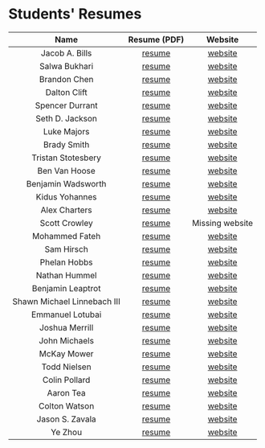 # Students' Resumes

| Name |  Resume (PDF) | Website |
| :-:  |  :-:          | :-:     |
| Jacob A. Bills | [resume](jacob_a_bills.pdf) | [website](http://jacob.bills.ink/) |
| Salwa Bukhari | [resume](jacob_a_bills.pdf) | [website](https://salwab.github.io/personal-website/) |
| Brandon Chen | [resume](brandon_chen.docx) | [website](https://u1165099.github.io/website/) |
| Dalton Clift | [resume](dalton_clift.pdf) | [website](https://daltonclift.com/) |
| Spencer Durrant | [resume](spencer_durrant.pdf) | [website](https://durrantula.github.io/SD_profile/) |
| Seth D. Jackson | [resume](senior_project.pdf) | [website](https://kieblade.github.io/MyWebsite/) |
| Luke Majors | [resume](luke_majors.pdf) | [website](https://lrm77.github.io/Personal-Website/) |
| Brady Smith | [resume](brady_smith.pdf) | [website](https://bradysmith1019.github.io/Resume/) |
| T​ristan​ Stotesbery | [resume](tristan_stotesbery.pdf) | [website](https://tristanstotesbery.github.io/) |
| Ben Van Hoose | [resume](ben_van_hoose.pdf) | [website](https://bvanhoose14.github.io/) |
| Benjamin Wadsworth | [resume](benjamin_wadsworth.pdf) | [website](https://bcwadsworth.me/) |
| Kidus Yohannes | [resume](kidus_yohannes.pdf) | [website](https://kiduss-portfolio.webflow.io/) |
| Alex Charters | [resume](alex_charters.docx) | [website](https://alexcharters.github.io/ECE_3992_website/) |
| Scott Crowley | [resume](scott_crowley.docx) | Missing website |
| Mohammed Fateh | [resume](mohammed_fateh.pdf) | [website](https://moefateh.com) |
| Sam Hirsch | [resume](sam_hirsch.pdf) | [website](www.samhirsch.me) |
| Phelan Hobbs | [resume](phelan_hobbs.pdf) | [website](https://phelanhobbs.github.io/PhelanResume.github.io/) |
| Nathan Hummel | [resume](nathan_hummel.pdf) | [website](https://jstanate.github.io/) |
| Benjamin Leaptrot | [resume](benjamin_leaptrot.pdf) | [website](https://bbleaptrot.github.io/) |
| Shawn Michael Linnebach III | [resume](shawn_michael_linnebach_iii.pdf) | [website](https://linnebach08.github.io/Resume/) |
| E​mmanuel​ L​otubai | [resume](shawn_michael_linnebach_iii.pdf) | [website](https://linnebach08.github.io/Resume/) |
| Joshua Merrill | [resume](joshua_merrill.pdf) | [website](https://josmer-code-myster.github.io/resume.github.io/) |
| John Michaels | [resume](john_michaels.pdf) | [website](https://subzeroe03.github.io/) |
| McKay Mower | [resume](mckay_mower.pdf) | [website](https://mckaymower.github.io/) |
| Todd Nielsen | [resume](todd_nielsen.pdf) | [website](https://tgnielse1145.github.io/website/) |
| Colin Pollard | [resume](colin_pollard.pdf) | [website](https://colinpollard.github.io/resume/) |
| Aaron Tea | [resume](aaron_tea.pdf) | [website](https://huchimama.github.io/) |
| Colton Watson | [resume](colton_watson.pdf) | [website](https://interestle.github.io/) |
| Jason S. Zavala | [resume](jason_s_zavala.pdf) | [website](https://jason-zavala.github.io/me/) |
| Ye Zhou | [resume](ye_zhou.pdf) | [website](https://yezhou0226.github.io/) |
